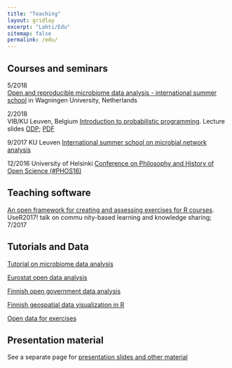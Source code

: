 ```yaml
---
title: "Teaching"
layout: gridlay
excerpt: "Lahti/Edu"
sitemap: false
permalink: /edu/
---
```



<!--My teaching activities focus on modern statistical data analysis, and its applications in life sciences and digital humanities. This includes in particular in modern theory, methods and applications of modern statistical data analysis, machine learning, probabilistic programming and artificial intelligence (AI). The main application areas include functional genomics, microbial ecology of the human body, large population cohort studies, computational history, open research software, and open science.-->



Courses and seminars
---------------------

5/2018  
[Open and reproducible microbiome data analysis - international summer school](https://mibwurrepo.github.io/OPEN-REPRODUCIBLE-MICROBIOME-DATA-ANALYSIS-2018/) in Wagningen University, Netherlands 

2/2018  
VIB/KU Leuven, Belgium [Introduction to probabilistic programming](http://www.vib.be/en/training/research-training/courses/Pages/Probabilistic-programming-with-(R)Stan,-a-new-approach-to-linear-models.aspx). Lecture slides [ODP](https://github.com/antagomir/antagomir.github.io/blob/master/files/publications/slides/20180226-rstan-VIB.odp); [PDF](https://github.com/antagomir/antagomir.github.io/blob/master/files/publications/slides/20180226-rstan-VIB.pdf)

9/2017
KU Leuven [International summer school on microbial network analysis](http://psbweb05.psb.ugent.be/conet/econetschool/index.php)

12/2016
University of Helsinki [Conference on Philosophy and History of Open Science (#PHOS16)](https://www.helsinki.fi/en/researchgroups/helsinki-digital-humanities/phos16-conference)

<!--Further courses in the past on high-throughput bioinformatics,
high-throughput sequencing, prior knowledge and background data in
computational inference, data fusion in bioinformatics.-->



Teaching software
-----

[An open framework for creating and assessing exercises for R courses](https://ropengov.github.io/edu/). UseR2017! talk on commu
nity-based learning and knowledge sharing; 7/2017


Tutorials and Data
---------------------

[Tutorial on microbiome data analysis](https://github.com/microbiome/microbiome/blob/master/vignettes/vignette.md)  

[Eurostat open data analysis](https://github.com/rOpenGov/eurostat/blob/master/vignettes/eurostat_tutorial.md)

[Finnish open government data analysis](https://github.com/rOpenGov/sorvi/blob/master/vignettes/sorvi_tutorial.md)

[Finnish geospatial data visualization in R](https://github.com/rOpenGov/gisfin/blob/master/vignettes/gisfin_tutorial.md)

[Open data for exercises](/data/) 



Presentation material
-----

See a separate page for [presentation slides and other material](../media/)


<!--
Supervised theses and assignments
=================================
**Screening of functional copy number changes with dependency models** Olli-Pekka Huovilainen, 2010 (M.Sc. thesis; in Finnish).  
**Modeling cancer-associated transcriptional responses in cell-biological networks**. Ossi Koivistoinen, 2010 (M.Sc. thesis).  
**Meta-analysis in gene expression studies** Maija Nevala, 2008 (B.Sc. thesis; in Finnish)  
**Data fusion in functional genomics: investigating gene expression across leukemia subtypes** Jyry Suvilehto, 2007  (B.Sc. thesis; in Finnish)  
**Accelerated Variational Dirichlet Process Gaussian Mixture Models** Ant&oacute;nio Gusm&atilde;o, 2009 (Special assignment)  
**Canonical correlation analysis for studying dependencies in gene expression between man and mouse** Atte Saarela, 2007 (special assignment)
-->



